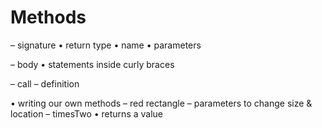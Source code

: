 # Methods


– signature
• return type
• name
• parameters

– body
• statements inside curly braces

– call
– definition

• writing our own methods
– red rectangle
– parameters to change size & location
– timesTwo
• returns a value
